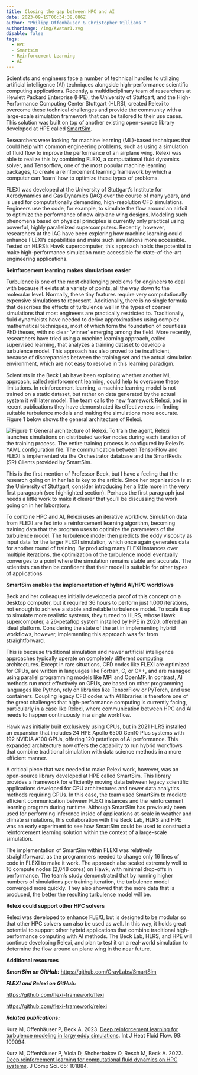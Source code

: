 ```yaml
---
title: Closing the gap between HPC and AI
date: 2023-09-15T06:34:38.086Z
author: "Philipp Offenhäuser & Christopher Williams "
authorimage: /img/Avatar1.svg
disable: false
tags:
  - HPC
  - Smartsim
  - Reinforcement Learning
  - AI
---
```

Scientists and engineers face a number of technical hurdles to utilizing artificial intelligence (AI) techniques alongside high-performance scientific computing applications. Recently, a multidisciplinary team of researchers at Hewlett Packard Enterprise (HPE), the University of Stuttgart, and the High-Performance Computing Center Stuttgart (HLRS), created Relexi to overcome these technical challenges and provide the community with a large-scale simulation framework that can be tailored to their use cases. This solution was built on top of another existing open-source library developed at HPE called [SmartSim](https://developer.hpe.com/platform/smartsim/home/).

Researchers were looking for machine learning (ML)-based techniques that could help with common engineering problems, such as using a simulation of fluid flow to improve the performance of an airplane wing. Relexi was able to realize this by combining FLEXI, a computational fluid dynamics solver, and Tensorflow, one of the most popular machine learning packages, to create a reinforcement learning framework by which a computer can ‘learn’ how to optimize these types of problems.

FLEXI was developed at the University of Stuttgart’s Institute for Aerodynamics and Gas Dynamics (IAG) over the course of many years, and is used for computationally demanding, high-resolution CFD simulations. Engineers use the code, for example, to simulate the flow around an airfoil to optimize the performance of new airplane wing designs. Modeling such phenomena based on physical principles is currently only practical using powerful, highly parallelized supercomputers. Recently, however, researchers at the IAG have been exploring how machine learning could enhance FLEXI’s capabilities and make such simulations more accessible. Tested on HLRS’s Hawk supercomputer, this approach holds the potential to make high-performance simulation more accessible for state-of-the-art engineering applications.

**Reinforcement learning makes simulations easier**

Turbulence is one of the most challenging problems for engineers to deal with because it exists at a variety of points, all the way down to the molecular level. Normally, these tiny features require very computationally expensive simulations to represent. Additionally, there is no single formula that describes the effects of turbulence well in the types of coarser simulations that most engineers are practically restricted to. Traditionally, fluid dynamicists have needed to derive approximations using complex mathematical techniques, most of which form the foundation of countless PhD theses, with no clear ‘winner’ emerging among the field. More recently, researchers have tried using a machine learning approach, called supervised learning, that analyzes a training dataset to develop a turbulence model. This approach has also proved to be insufficient, because of discrepancies between the training set and the actual simulation environment, which are not easy to resolve in this learning paradigm.

Scientists in the Beck Lab have been exploring whether another ML approach, called reinforcement learning, could help to overcome these limitations. In reinforcement learning, a machine learning model is not trained on a static dataset, but rather on data generated by the actual system it will later model. The team calls the new framework [Relexi](https://github.com/flexi-framework/relexi), and in recent publications they have demonstrated its effectiveness in finding suitable turbulence models and making the simulations more accurate. Figure 1 below shows the general architecture of Relexi.

![](/img/blog-hpc-ai.png "Figure 1: General architecture of Relexi. To train the agent, Relexi launches simulations on distributed worker nodes during each iteration of the training process. The entire training process is configured by Relexi’s YAML configuration file. The communication between TensorFlow and FLEXI is implemented via the Orchestrator database and the SmartRedis (SR) Clients provided by SmartSim.")

This is the first mention of Professor Beck, but I have a feeling that the research going on in her lab is key to the article. Since her organization is at the University of Stuttgart, consider introducing her a little more in the very first paragraph (see highlighted section). Perhaps the first paragraph just needs a little work to make it clearer that you’ll be discussing the work going on in her laboratory.

To combine HPC and AI, Relexi uses an iterative workflow. Simulation data from FLEXI are fed into a reinforcement learning algorithm, becoming training data that the program uses to optimize the parameters of the turbulence model. The turbulence model then predicts the eddy viscosity as input data for the larger FLEXI simulation, which once again generates data for another round of training. By producing many FLEXI instances over multiple iterations, the optimization of the turbulence model eventually converges to a point where the simulation remains stable and accurate. The scientists can then be confident that their model is suitable for other types of applications

**SmartSim enables the implementation of hybrid AI/HPC workflows**

Beck and her colleagues initially developed a proof of this concept on a desktop computer, but it required 36 hours to perform just 1,000 iterations, not enough to achieve a stable and reliable turbulence model. To scale it up to simulate more realistic systems, they turned to HLRS, whose Hawk supercomputer, a 26-petaflop system installed by HPE in 2020, offered an ideal platform. Considering the state of the art in implementing hybrid workflows, however, implementing this approach was far from straightforward.

This is because traditional simulation and newer artificial intelligence approaches typically operate on completely different computing architectures. Except in rare situations, CFD codes like FLEXI are optimized for CPUs, are written in languages like Fortran, C, or C++, and are managed using parallel programming models like MPI and OpenMP. In contrast, AI methods run most effectively on GPUs, are based on other programming languages like Python, rely on libraries like TensorFlow or PyTorch, and use containers. Coupling legacy CFD codes with AI libraries is therefore one of the great challenges that high-performance computing is currently facing, particularly in a case like Relexi, where communication between HPC and AI needs to happen continuously in a single workflow.

Hawk was initially built exclusively using CPUs, but in 2021 HLRS installed an expansion that includes 24 HPE Apollo 6500 Gen10 Plus systems with 192 NVIDIA A100 GPUs, offering 120 petaflops of AI performance. This expanded architecture now offers the capability to run hybrid workflows that combine traditional simulation with data science methods in a more efficient manner.

A critical piece that was needed to make Relexi work, however, was an open-source library developed at HPE called SmartSim. This library provides a framework for efficiently moving data between legacy scientific applications developed for CPU architectures and newer data analytics methods requiring GPUs. In this case, the team used SmartSim to mediate efficient communication between FLEXI instances and the reinforcement learning program during runtime. Although SmartSim has previously been used for performing inference inside of applications at-scale in weather and climate simulations, this collaboration with the Beck Lab, HLRS and HPE was an early experiment to see how SmartSim could be used to construct a reinforcement learning solution within the context of a large-scale simulation.

The implementation of SmartSim within FLEXI was relatively straightforward, as the programmers needed to change only 16 lines of code in FLEXI to make it work. The approach also scaled extremely well to 16 compute nodes (2,048 cores) on Hawk, with minimal drop-offs in performance. The team’s study demonstrated that by running higher numbers of simulations per training iteration, the turbulence model converged more quickly. They also showed that the more data that is produced, the better the resulting turbulence model will be.

**Relexi could support other HPC solvers**

Relexi was developed to enhance FLEXI, but is designed to be modular so that other HPC solvers can also be used as well. In this way, it holds great potential to support other hybrid applications that combine traditional high-performance computing with AI methods. The Beck Lab, HLRS, and HPE will continue developing Relexi, and plan to test it on a real-world simulation to determine the flow around an plane wing in the near future.

**Additional resources**

***SmartSim on GitHub:*** <https://github.com/CrayLabs/SmartSim>

***FLEXI and Relexi on GitHub:***

<https://github.com/flexi-framework/flexi>

<https://github.com/flexi-framework/relexi>

***Related publications:***

Kurz M, Offenhäuser P, Beck A. 2023. [Deep reinforcement learning for turbulence modeling in largy eddy simulations](https://www.sciencedirect.com/science/article/abs/pii/S0142727X2200162X?via%3Dihub). Int J Heat Fluid Flow. 99: 109094.

Kurz M, Offenhäuser P, Viola D, Shcherbakov O, Resch M, Beck A. 2022. [Deep reinforcement learning for computational fluid dynamics on HPC systems](https://www.sciencedirect.com/science/article/pii/S1877750322002435). J Comp Sci. 65: 101884.